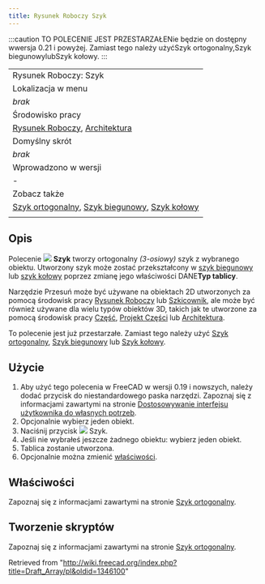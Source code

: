 ```yaml
---
title: Rysunek Roboczy Szyk
---
```

:::caution
TO POLECENIE JEST PRZESTARZAŁENie będzie on dostępny wwersja 0.21 i powyżej. Zamiast tego należy użyćSzyk ortogonalny,Szyk biegunowylubSzyk kołowy.
:::

|  |
| --- |
| Rysunek Roboczy: Szyk |
| Lokalizacja w menu |
| *brak* |
| Środowisko pracy |
| [Rysunek Roboczy](/Draft_Workbench/pl "Draft Workbench/pl"), [Architektura](/Arch_Workbench/pl "Arch Workbench/pl") |
| Domyślny skrót |
| *brak* |
| Wprowadzono w wersji |
| - |
| Zobacz także |
| [Szyk ortogonalny](/Draft_OrthoArray/pl "Draft OrthoArray/pl"), [Szyk biegunowy](/Draft_PolarArray/pl "Draft PolarArray/pl"), [Szyk kołowy](/Draft_CircularArray/pl "Draft CircularArray/pl") |
|  |

## Opis

Polecenie ![](/images/Draft_Array.svg) **Szyk** tworzy ortogonalny *(3-osiowy)* szyk z wybranego obiektu. Utworzony szyk może zostać przekształcony w [szyk biegunowy](/Draft_PolarArray/pl "Draft PolarArray/pl") lub [szyk kołowy](/Draft_CircularArray/pl "Draft CircularArray/pl") poprzez zmianę jego właściwości DANE**Typ tablicy**.

Narzędzie Przesuń może być używane na obiektach 2D utworzonych za pomocą środowisk pracy [Rysunek Roboczy](/Draft_Workbench/pl "Draft Workbench/pl") lub [Szkicownik](/Sketcher_Workbench/pl "Sketcher Workbench/pl"), ale może być również używane dla wielu typów obiektów 3D, takich jak te utworzone za pomocą środowisk pracy [Część](/Part_Workbench/pl "Part Workbench/pl"), [Projekt Części](/PartDesign_Workbench/pl "PartDesign Workbench/pl") lub [Architektura](/Arch_Workbench/pl "Arch Workbench/pl").

To polecenie jest już przestarzałe. Zamiast tego należy użyć [Szyk ortogonalny](/Draft_OrthoArray/pl "Draft OrthoArray/pl"), [Szyk biegunowy](/Draft_PolarArray/pl "Draft PolarArray/pl") lub [Szyk kołowy](/Draft_CircularArray/pl "Draft CircularArray/pl").

## Użycie

1. Aby użyć tego polecenia w FreeCAD w wersji 0.19 i nowszych, należy dodać przycisk do niestandardowego paska narzędzi. Zapoznaj się z informacjami zawartymi na stronie [Dostosowywanie interfejsu użytkownika do własnych potrzeb](/Interface_Customization/pl "Interface Customization/pl").
2. Opcjonalnie wybierz jeden obiekt.
3. Naciśnij przycisk ![](/images/Draft_Array.svg) Szyk.
4. Jeśli nie wybrałeś jeszcze żadnego obiektu: wybierz jeden obiekt.
5. Tablica zostanie utworzona.
6. Opcjonalnie można zmienić [właściwości](/Draft_OrthoArray/pl#Właściwości "Draft OrthoArray/pl").

## Właściwości

Zapoznaj się z informacjami zawartymi na stronie [Szyk ortogonalny](/Draft_OrthoArray/pl#Właściwości "Draft OrthoArray/pl").

## Tworzenie skryptów

Zapoznaj się z informacjami zawartymi na stronie [Szyk ortogonalny](/Draft_OrthoArray/pl#Tworzenie_skryptów "Draft OrthoArray/pl").

Retrieved from "<http://wiki.freecad.org/index.php?title=Draft_Array/pl&oldid=1346100>"